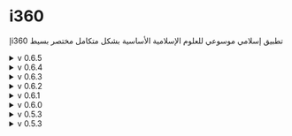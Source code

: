 # i360
إi360 تطبيق إسلامي موسوعي للعلوم الإسلامية الأساسية بشكل متكامل مختصر بسيط

<details>
<summary>v 0.6.5</summary>

| Header | Details |
|-----:|-----------|
|     Creation Date/Time | 14/08/2022 13:40|
|     Version | 0.6.5|
|     Version Code | 20220814|
|     AppGyver Runtime Version | 4.5.10|
|     Released OS | **Web** – **Android** - Google (aab) – **Android** - Huawei (aab) – **iOS** (ipa)|
|     Released Build# | 237899 – 237894 – _ – _|
|     Released | 14/08/2022|
|     Notes | **i360إ-MS2 (MS=MileStone)**|
|     Changes | Add: _QuranRecitation_ dropdown adding 1 recitation item: _3[مصاحف التيسير] لسائر القراءات العشر المتواترة_
|     | Edit: _Quran_ logic to include _QuranRecitation_ options|
|     | Edit: Updated _About_ p. accordingly|
|     | Add: Spinned-off this version to another app.: i360إ-MS2 (MS=MileStone)|
  
</details>

<details>
<summary>v 0.6.4</summary>

| Header | Details |
|-----:|-----------|
|     Creation Date/Time | 11/08/2022 14:24|
|     Version | 0.6.4|
|     Version Code | 20220811|
|     AppGyver Runtime Version | 4.5.10|
|     Released OS | **Web** – **Android** - Google (aab) – **Android** - Huawei (aab) – **iOS** (ipa)|
|     Released Build# | 237465 – 237466 – _ – _|
|     Released | 11/08/2022|
|     Notes | _|
|     Changes | Fix: _Maps4Mosques_ icon button to different Maps|
|     | Edit: Renamed _osRow_ to _OSRow_|
|     | Fix: Removed _windows_ case from _OSIcon_ icon logic|
  
</details>

<details>
<summary>v 0.6.3</summary>

| Header | Details |
|-----:|-----------|
|     Creation Date/Time | 08/08/2022 23:59|
|     Version | 0.6.3|
|     Version Code | 20220808|
|     AppGyver Runtime Version | 4.5.7|
|     Released OS | **Web** – **Android** - Google (aab) – **Android** - Huawei (aab) – **iOS** (ipa)|
|     Released Build# | 236922 – 236923 – _ – _|
|     Released | 08/08/2022|
|     Notes | _|
|     Changes | Add: _QuranRecitation_ App Variable|
|     | Add: _QuranRecitation_ dropdown adding 2 recitation items: _1حفص عن عاصم_, _2ورش عن نافع_, respectively
|     | Edit: _Quran_ logic to include _QuranRecitation_ options|
|     | Edit: Updated _About_ p. accordingly|
|     | Add: Startup _Privacy Policy_ alert with short link, as per _Huawei AppGallery_, using _Set/Get/Delete item to/from Storage_ of _i360privacy_ item|
|     | Edit: Reordered Stores in _AppStoresRow_ as follows _Apple AppStore_/_Goggle Play_/_Huawei AppGallery_|
|     | Edit: Updated _About_ p. accordingly|
|     | Edit: Updated _About_ & _Screenshots_ on all Stores!|
  
</details>

<details>
<summary>v 0.6.2</summary>

| Header | Details |
|-----:|-----------|
|     Creation Date/Time | 03/08/2022 02:22|
|     Version | 0.6.2|
|     Version Code | 20220803|
|     AppGyver Runtime Version | 4.5.7|
|     Released OS | **Web** – **Android** - Google (aab) – **Android** - Huawei (aab) – **iOS** (ipa)|
|     Released Build# | 235838 – 235839 – _ – _|
|     Released | 03/08/2022|
|     Notes | لتصحيح مصطلحات: الأشعرية . الماتردية . الوهابية|
|     Changes | Edit: Changed _Terminology's_ link from (https://terminologyenc.com/ar) to _الموسوعة الإسلامية العامة_ book|
|     | Edit: Renamed _Terminology's_ label from _مصطلحات و قواميس_ to _مصطلحات و مفاهيم_|
|     | Edit: Updated _About_ p. accordingly|
  
</details>

<details>
<summary>v 0.6.1</summary>

| Header | Details |
|-----:|-----------|
|     Creation Date/Time | 01/08/2022 21:40|
|     Version | 0.6.1|
|     Version Code | 20220801|
|     AppGyver Runtime Version | 4.5.7|
|     Released OS | **Web** – **Android** - Google (aab) – **Android** - Huawei (aab) – **iOS** (ipa)|
|     Released Build# | 235531 – 235533 – _ – _|
|     Released | 01/08/2022|
|     Notes | _|
|     Changes | Edit: _Osfn_ flow function mistakenly used flow input instead of _OS_, _useWeb_!|
  
</details>

<details>
<summary>v 0.6.0</summary>

| Header | Details |
|-----:|-----------|
|     Creation Date/Time | 31/07/2022 23:59|
|     Version | 0.6.0|
|     Version Code | 20220731|
|     AppGyver Runtime Version | 4.5.7|
|     Released OS | **Web** – **Android** - Google (aab) – **Android** - Huawei (aab) – **iOS** (ipa)|
|     Released Build# | 235376 – 235377 – _ – _|
|     Released | 31/07/2022|
|     Notes | _|
|     Changes | Add: _Osfn_ flow function combining _OS_, _useWeb_, _isChina_, _useHMS_ variables used to switch between outputs for: _Google_ (Android with GMS), _Huawei_ (Android: HMS), _Apple_ (iOS), _Web_, respectively|
|     | Edit: Changed all buttons logic to use _Osfn_ flow function|
|     | Edit: Changed _PrayerTimes_ button logic to use _Osfn_ flow function (as Compass sensor was previously used within what's now known as _Osfn_ logic!)|
|     | Edit: Standardized logic items spacing using _Shift_|
|     | Edit: Renamed _osIcon_ to _OSIcon_|
|     | Add: _الدعم_, _الخصوصية_ labels texts under _Support_, _PrivacyPolicy_ icons, respectively|
|     | Edit: Changed _PropheticBiography_ button links to only _Web_ (no app. for _Google_)|
  
</details>

<details>
<summary>v 0.5.3</summary>

| Header | Details |
|-----:|-----------|
|     Creation Date/Time | 29/07/2022 23:59|
|     Version | 0.5.3|
|     Version Code | 20220729|
|     AppGyver Runtime Version | 4.5.7|
|     Released OS | **Web** – **Android** - Google (aab) – **Android** - Huawei (aab) – **iOS** (ipa)|
|     Released Build# | 235104 – 235105 – _ – _|
|     Released | 29/07/2022|
|     Notes | _|
|     Changes | Fix: Changed all relevant buttons' _isChina_ to (_isChina_ or _useHMS_) for _PropheticBiography_, _AppLink_ buttons|
|     | Edit: Renamed _FatwaAcademyRow_ to _AmanaLearnRow_|
  
</details>

<details>
<summary>v 0.5.3</summary>

| Header | Details |
|-----:|-----------|
|     Creation Date/Time | 27/07/2022 23:00|
|     Version | 0.5.3|
|     Version Code | 20220727|
|     AppGyver Runtime Version | 4.5.7|
|     Released OS | **Web** – **Android** - Google (aab) – **Android** - Huawei (aab) – **iOS** (ipa)|
|     Released Build# | 234678 – 234679 – _ – _|
|     Released | 27/07/2022|
|     Notes | _|
|     Changes | Add: _PrivacyPolicy_ button on _About_ p. (as _user-secret_ icon)|
|     | Add: Android package badge to _AppStoresRow_, linked to _.aab_ file on Box  (as _android_ icon)|
|     | Edit: Renamed _Jurisprudence_Search_ button to _Jurisprudence_|
|     | Edit: Renamed _Jurisprudence's_ label from _الفقه و البحث الشامل_ to _الفقه_|
|     | Add: _isGMSorApple_ application variable that's re-evaluated using change events of _useWeb_, _isChina_, _useHMS_ variables|
|     | Edit: Renamed _Jurisprudence's_ label from _الفقه_ to _الفقه و البحث_ according to _isGMSorApple_|
|     | Edit: Changed Text Decoration for _Jurisprudence_ button from _none_ to _underline (solid)_ according to _isGMSorApple_|
|     | Edit: Changed _Jurisprudence_ in _About_ p. by removing _بحث..._ part according to _isGMSorApple_|
|     | Edit: Renamed _Moral_ button to _Ethics_|
|     | Edit: Changed _Maps4Mosques_ icon from _map_ to _map-marker_ (مُحدَِد الخريطة) to be clearer!|
|     | Edit: Changed _InputTools_ icon from _pencil_ to _keyboard_|
|     | Add: _IslamicHolidays_ icon (as _calendar_ icon تقويم)|
|     | Edit: Renamed _JurisprudenceBookIcon_ icon to _JurisprudenceBook_|
|     | Edit: Renamed _Hadith's_ label from _الأحاديث النبوية_ to _الحديث الشريف_|
|     | Edit: Updated splash screen(s) on Android & Apple for better resolution & added _إi360_ as a signature/copyright|
|     | Edit: Changed _QuranicResearcher_ button visibility logic to use _isGMSorApple_ (as _search_ icon beside _Quran_ button)|
|     | Edit: Changed _HadithResearcher_ button visibility logic to use _isGMSorApple_ (as _search_ icon beside _Hadith_ button)|
|     | Edit: Changed _Support_ icon from _?_ to _life-ring_ (_طوق النجاة_)|
|     | Edit: Changed order of _osIcon_ icon & _OS_WebToggle_ switch|
|     | Edit: Renamed _DarAlIftaa_ button to _AdvisoryOpinions_|
|     | Edit: Renamed _AdvisoryOpinions'_ label from _دار الإفتاء_ to _الفتاوى_|
|     | Add: _FatwaAcademy_ (a.k.a. _AmanaLearning_; _HedayahLearning_) image linking to (https://fatwaacademyportal.com/)|
|     | Edit: Changed background image's style resize mode of all pages from _cover_ to _repeat_|
  
</details>
